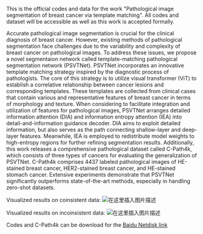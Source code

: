 ﻿This is the official codes and data for the work "Pathological image segmentation of breast cancer via template matching". All codes and dataset will be accessible as well as this work is accepted formally.

Accurate pathological image segmentation is crucial for the clinical diagnosis of breast cancer. However, existing methods of pathological segmentation face challenges due to the variability and complexity of breast cancer on pathological images. To address these issues, we propose a novel segmentaion network called  template-matching pathological segmentation network (PSVTNet). PSVTNet incorporates an innovative template matching strategy inspired by the diagnostic process of pathologists. The core of this strategy is to utilize visual transformer (ViT) to establish a correlative relationship between cancer lesions and corresponding templates. These templates are collected from clinical cases that contain various and representative features of breast cancer in terms of morphology and texture. When considering to facilitate integration and utilization of features for pathological images, PSVTNet arranges detailed information attention (DIA) and information entropy attention (IEA) into detail-and-information guidance decoder. DIA aims to exploit detailed information, but also serves as the path connecting shallow-layer and deep-layer features. Meanwhile, IEA is employed to redistribute model weights to high-entropy regions for further refining segmentation results. Additionally, this work releases a comprehensive pathological dataset called C-Path4k, which consists of three types of cancers for evaluating the generalization of PSVTNet. C-Path4k comprises 4437 labeled pathological images of HE-stained breast cancer, HER2-stained breast cancer, and HE-stained stomach cancer. Extensive experiments demonstrate that PSVTNet significantly outperforms state-of-the-art methods, especially in handling zero-shot datasets.

Visualized results on coinsistent data:
![在这里插入图片描述](https://i-blog.csdnimg.cn/direct/a4de8df76ffd4d5690d80585ae552ea1.png)

Visualized results on incoinsistent data:
![在这里插入图片描述](https://i-blog.csdnimg.cn/direct/8291dd26e61e4c5ba23309ebfc558a5b.png)

Codes and C-Path4k can be download for the [Baidu Netdisk link](%28https://pan.baidu.com/s/1f5iN1Jyb9K2rpe1hJUAlWg%29)


